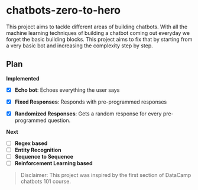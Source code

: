 # chatbots-zero-to-hero

This project aims to tackle different areas of building chatbots. With all the machine learning techniques of building a chatbot coming out everyday we forget the basic building blocks. This project aims to fix that by starting from a very basic bot and increasing the complexity step by step.

## Plan

**Implemented**

- [x] **Echo bot**: Echoes everything the user says
- [x] **Fixed Responses**: Responds with pre-programmed responses
- [x] **Randomized Responses**: Gets a random response for every pre-programmed question.


**Next**

- [ ] **Regex based**
- [ ] **Entity Recognition**
- [ ] **Sequence to Sequence**
- [ ] **Reinforcement Learning based**

> Disclaimer: This project was inspired by the first section of DataCamp chatbots 101 course.
